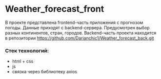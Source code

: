 # Weather_forecast_front

В проекте представлена frontend-часть приложения с прогнозом погоды. Данные приходят с backend-сервера. Предусмотрен выбор разных континентов, стран, городов. Backend-часть проекта находится в репозитории https://github.com/Darianchic1/Weather_forecast_back.git

### Стек технологий:
- html + css
- js
- связка через библиотеку axios
